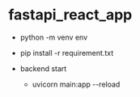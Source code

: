 # fastapi_react_app
* python -m venv env
* pip install -r requirement.txt

* backend start
    * uvicorn main:app --reload
    